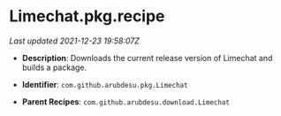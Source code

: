 # Limechat.pkg.recipe

_Last updated 2021-12-23 19:58:07Z_

- **Description**: Downloads the current release version of Limechat and builds a package.

- **Identifier**: `com.github.arubdesu.pkg.Limechat`

- **Parent Recipes**: `com.github.arubdesu.download.Limechat`